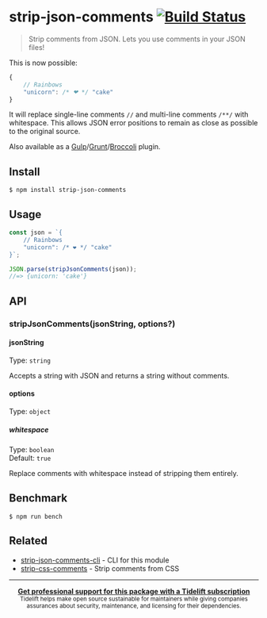 # strip-json-comments [![Build Status](https://travis-ci.com/sindresorhus/strip-json-comments.svg?branch=master)](https://travis-ci.com/github/sindresorhus/strip-json-comments)

> Strip comments from JSON. Lets you use comments in your JSON files!

This is now possible:

```js
{
	// Rainbows
	"unicorn": /* ❤ */ "cake"
}
```

It will replace single-line comments `//` and multi-line comments `/**/` with whitespace. This allows JSON error positions to remain as close as possible to the original source.

Also available as a [Gulp](https://github.com/sindresorhus/gulp-strip-json-comments)/[Grunt](https://github.com/sindresorhus/grunt-strip-json-comments)/[Broccoli](https://github.com/sindresorhus/broccoli-strip-json-comments) plugin.

## Install

```
$ npm install strip-json-comments
```

## Usage

```js
const json = `{
	// Rainbows
	"unicorn": /* ❤ */ "cake"
}`;

JSON.parse(stripJsonComments(json));
//=> {unicorn: 'cake'}
```

## API

### stripJsonComments(jsonString, options?)

#### jsonString

Type: `string`

Accepts a string with JSON and returns a string without comments.

#### options

Type: `object`

##### whitespace

Type: `boolean`\
Default: `true`

Replace comments with whitespace instead of stripping them entirely.

## Benchmark

```
$ npm run bench
```

## Related

- [strip-json-comments-cli](https://github.com/sindresorhus/strip-json-comments-cli) - CLI for this module
- [strip-css-comments](https://github.com/sindresorhus/strip-css-comments) - Strip comments from CSS

---

<div align="center">
	<b>
		<a href="https://tidelift.com/subscription/pkg/npm-strip-json-comments?utm_source=npm-strip-json-comments&utm_medium=referral&utm_campaign=readme">Get professional support for this package with a Tidelift subscription</a>
	</b>
	<br>
	<sub>
		Tidelift helps make open source sustainable for maintainers while giving companies<br>assurances about security, maintenance, and licensing for their dependencies.
	</sub>
</div>
